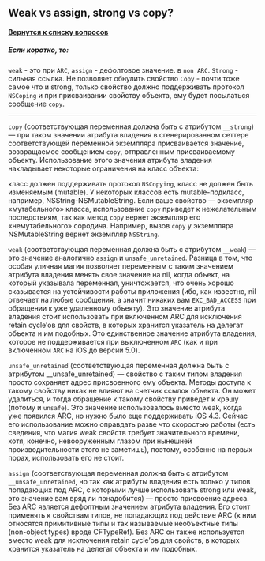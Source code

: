 ## Weak vs assign, strong vs copy?

[**Вернутся к списку вопросов**](https://github.com/Torlopov-Andrey/hh_interview_ios/blob/master/readme.md)

##### Если коротко, то:
`weak` - это при `ARC`, `assign` - дефолтовое значение. в `non ARC`.
`Strong` - сильная ссылка. Не позволяет обнулить свойство
`Copy` - почти тоже самое что и strong, только свойство должно поддерживать протокол `NSCoping` и при присваивании свойству объекта, ему будет посылаться сообщение `copy`.

---
`copy` (соответствующая переменная должна быть с атрибутом `__strong`) — при таком значении атрибута владения в сгенерированном сеттере соответствующей переменной экземпляра присваивается значение, возвращаемое сообщением `copy`, отправленным присваиваемому объекту. Использование этого значения атрибута владения накладывает некоторые ограничения на класс объекта:

класс должен поддерживать протокол `NSCopying`,
класс не должен быть изменяемым (mutable). У некоторых классов есть mutable-подкласс, например, NSString-NSMutableString. Если ваше свойство — экземпляр «мутабельного» класса, использование `copy` приведет к нежелательным последствиям, так как метод `copy` вернет экземпляр его «немутабельного» сородича. Например, вызов `copy` у экземпляра NSMutableString вернет экземпляр `NSString`.


`weak` (соответствующая переменная должна быть с атрибутом `__weak`) — это значение аналогично `assign` и `unsafe_unretained`. Разница в том, что особая уличная магия позволяет переменным с таким значением атрибута владения менять свое значение на nil, когда объект, на который указывала переменная, уничтожается, что очень хорошо сказывается на устойчивости работы приложения (ибо, как известно, nil отвечает на любые сообщения, а значит никаких вам `EXC_BAD_ACCESS` при обращении к уже удаленному объекту). Это значение атрибута владения стоит использовать при включенном ARC для исключения retain cycle’ов для свойств, в которых хранится указатель на делегат объекта и им подобных. Это единственное значение атрибута владения, которое не поддерживается при выключенном `ARC` (как и при включенном `ARC` на iOS до версии 5.0).

`unsafe_unretained` (соответствующая переменная должна быть с атрибутом __unsafe_unretained) — свойство с таким типом владения просто сохраняет адрес присвоенного ему объекта. Методы доступа к такому свойству никак не влияют на счетчик ссылок объекта. Он может удалиться, и тогда обращение к такому свойству приведет к крэшу (потому и `unsafe`). Это значение использовалось вместо weak, когда уже появился ARC, но нужно было еще поддерживать iOS 4.3. Сейчас его использование можно оправдать разве что скоростью работы (есть сведения, что магия weak свойств требует значительного времени, хотя, конечно, невооруженным глазом при нынешней производительности этого не заметишь), поэтому, особенно на первых порах, использовать его не стоит.

`assign` (соответствующая переменная должна быть с атрибутом `__unsafe_unretained`, но так как атрибуты владения есть только у типов попадающих под ARC, с которыми лучше использовать strong или weak, это значение вам вряд ли понадобится) — просто присвоение адреса. Без ARC является дефолтным значением атрибута владения. Его стоит применять к свойствам типов, не попадающих под действие ARC (к ним относятся примитивные типы и так называемые необъектные типы (non-object types) вроде CFTypeRef). Без ARC он также используется вместо weak для исключения retain cycle’ов для свойств, в которых хранится указатель на делегат объекта и им подобных.
